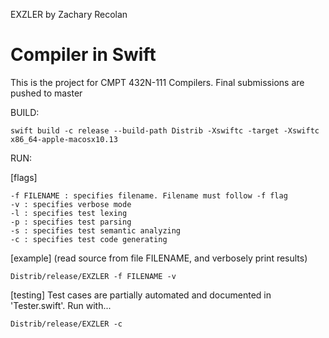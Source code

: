 EXZLER by Zachary Recolan

Compiler in Swift
============================================

This is the project for CMPT 432N-111 Compilers. Final submissions are pushed to master

BUILD:
```
swift build -c release --build-path Distrib -Xswiftc -target -Xswiftc x86_64-apple-macosx10.13
```

RUN:

[flags]
```
-f FILENAME : specifies filename. Filename must follow -f flag
-v : specifies verbose mode
-l : specifies test lexing
-p : specifies test parsing
-s : specifies test semantic analyzing
-c : specifies test code generating
```

[example] (read source from file FILENAME, and verbosely print results)
```
Distrib/release/EXZLER -f FILENAME -v
```

[testing] Test cases are partially automated and documented in 'Tester.swift'. Run with...
```
Distrib/release/EXZLER -c
```
